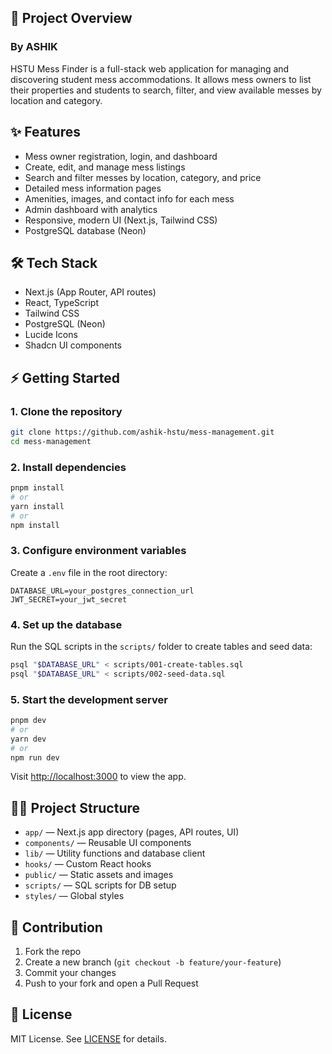 
## 🚀 Project Overview
### By ASHIK 

HSTU Mess Finder is a full-stack web application for managing and discovering student mess accommodations. It allows mess owners to list their properties and students to search, filter, and view available messes by location and category.

## ✨ Features

- Mess owner registration, login, and dashboard
- Create, edit, and manage mess listings
- Search and filter messes by location, category, and price
- Detailed mess information pages
- Amenities, images, and contact info for each mess
- Admin dashboard with analytics
- Responsive, modern UI (Next.js, Tailwind CSS)
- PostgreSQL database (Neon)

## 🛠️ Tech Stack

- Next.js (App Router, API routes)
- React, TypeScript
- Tailwind CSS
- PostgreSQL (Neon)
- Lucide Icons
- Shadcn UI components

## ⚡ Getting Started

### 1. Clone the repository

```bash
git clone https://github.com/ashik-hstu/mess-management.git
cd mess-management
```

### 2. Install dependencies

```bash
pnpm install
# or
yarn install
# or
npm install
```

### 3. Configure environment variables

Create a `.env` file in the root directory:

```env
DATABASE_URL=your_postgres_connection_url
JWT_SECRET=your_jwt_secret
```

### 4. Set up the database

Run the SQL scripts in the `scripts/` folder to create tables and seed data:

```bash
psql "$DATABASE_URL" < scripts/001-create-tables.sql
psql "$DATABASE_URL" < scripts/002-seed-data.sql
```

### 5. Start the development server

```bash
pnpm dev
# or
yarn dev
# or
npm run dev
```

Visit [http://localhost:3000](http://localhost:3000) to view the app.

## 🧑‍💻 Project Structure

- `app/` — Next.js app directory (pages, API routes, UI)
- `components/` — Reusable UI components
- `lib/` — Utility functions and database client
- `hooks/` — Custom React hooks
- `public/` — Static assets and images
- `scripts/` — SQL scripts for DB setup
- `styles/` — Global styles

## 📝 Contribution

1. Fork the repo
2. Create a new branch (`git checkout -b feature/your-feature`)
3. Commit your changes
4. Push to your fork and open a Pull Request

## 📄 License

MIT License. See [LICENSE](LICENSE) for details.
